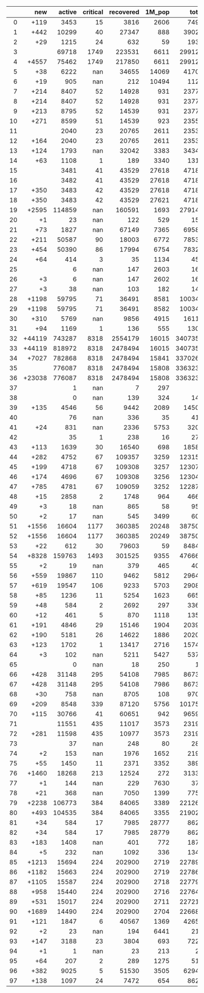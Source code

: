 |    |    new |   active |   critical |   recovered |   1M_pop |   total |
|---:|-------:|---------:|-----------:|------------:|---------:|--------:|
|  0 |   +119 |     3453 |         15 |        3816 |     2606 |    7499 |
|  1 |   +442 |    10299 |         40 |       27347 |      888 |   39025 |
|  2 |    +29 |     1215 |         24 |         632 |       59 |    1935 |
|  3 |        |    69718 |       1749 |      223531 |     6611 |  299126 |
|  4 |  +4557 |    75462 |       1749 |      217850 |     6611 |  299126 |
|  5 |    +38 |     6222 |        nan |       34655 |    14069 |   41701 |
|  6 |    +19 |      905 |        nan |         212 |    10494 |    1121 |
|  7 |   +214 |     8407 |         52 |       14928 |      931 |   23773 |
|  8 |   +214 |     8407 |         52 |       14928 |      931 |   23773 |
|  9 |   +213 |     8795 |         52 |       14539 |      931 |   23772 |
| 10 |   +271 |     8599 |         51 |       14539 |      923 |   23559 |
| 11 |        |     2040 |         23 |       20765 |     2611 |   23534 |
| 12 |   +164 |     2040 |         23 |       20765 |     2611 |   23534 |
| 13 |   +124 |     1793 |        nan |       32042 |     3383 |   34343 |
| 14 |    +63 |     1108 |          1 |         189 |     3340 |    1315 |
| 15 |        |     3481 |         41 |       43529 |    27618 |   47185 |
| 16 |        |     3482 |         41 |       43529 |    27618 |   47185 |
| 17 |   +350 |     3483 |         42 |       43529 |    27618 |   47185 |
| 18 |   +350 |     3483 |         42 |       43529 |    27621 |   47185 |
| 19 |  +2595 |   114859 |        nan |      160591 |     1693 |  279144 |
| 20 |     +1 |       23 |        nan |         122 |      529 |     152 |
| 21 |    +73 |     1827 |        nan |       67149 |     7365 |   69589 |
| 22 |   +211 |    50587 |         90 |       18003 |     6772 |   78534 |
| 23 |   +454 |    50390 |         86 |       17994 |     6754 |   78323 |
| 24 |    +64 |      414 |          3 |          35 |     1134 |     452 |
| 25 |        |        6 |        nan |         147 |     2603 |     162 |
| 26 |     +3 |        6 |        nan |         147 |     2602 |     162 |
| 27 |     +3 |       38 |        nan |         103 |      182 |     141 |
| 28 |  +1198 |    59795 |         71 |       36491 |     8581 |  100344 |
| 29 |  +1198 |    59795 |         71 |       36491 |     8582 |  100344 |
| 30 |   +310 |     5769 |        nan |        9856 |     4915 |   16111 |
| 31 |    +94 |     1169 |          1 |         136 |      555 |    1308 |
| 32 | +44119 |   743287 |       8318 |     2554179 |    16015 | 3407354 |
| 33 | +44119 |   818972 |       8318 |     2478494 |    16015 | 3407354 |
| 34 |  +7027 |   782868 |       8318 |     2478494 |    15841 | 3370262 |
| 35 |        |   776087 |       8318 |     2478494 |    15808 | 3363235 |
| 36 | +23038 |   776087 |       8318 |     2478494 |    15808 | 3363235 |
| 37 |        |        1 |        nan |           7 |      297 |       9 |
| 38 |        |        0 |        nan |         139 |      324 |     142 |
| 39 |   +135 |     4546 |         56 |        9442 |     2089 |   14500 |
| 40 |        |       76 |        nan |         336 |       35 |     413 |
| 41 |    +24 |      831 |        nan |        2336 |     5753 |    3203 |
| 42 |        |       35 |          1 |         238 |       16 |     273 |
| 43 |   +113 |     1639 |         30 |       16540 |      698 |   18582 |
| 44 |   +282 |     4752 |         67 |      109357 |     3259 |  123154 |
| 45 |   +199 |     4718 |         67 |      109308 |     3257 |  123071 |
| 46 |   +174 |     4696 |         67 |      109308 |     3256 |  123046 |
| 47 |   +785 |     4781 |         67 |      109059 |     3252 |  122872 |
| 48 |    +15 |     2858 |          2 |        1748 |      964 |    4667 |
| 49 |     +3 |       18 |        nan |         865 |       58 |     959 |
| 50 |     +2 |       17 |        nan |         545 |     3499 |     609 |
| 51 |  +1556 |    16604 |       1177 |      360385 |    20248 |  387502 |
| 52 |  +1556 |    16604 |       1177 |      360385 |    20249 |  387502 |
| 53 |    +22 |      612 |         30 |       79603 |       59 |   84849 |
| 54 |  +8328 |   159763 |       1493 |      301525 |     9355 |  476660 |
| 55 |     +2 |       19 |        nan |         379 |      465 |     405 |
| 56 |   +559 |    19867 |        110 |        9462 |     5812 |   29643 |
| 57 |   +619 |    19547 |        106 |        9233 |     5703 |   29084 |
| 58 |    +85 |     1236 |         11 |        5254 |     1623 |    6656 |
| 59 |    +48 |      584 |          2 |        2692 |      297 |    3364 |
| 60 |    +12 |      461 |          5 |         870 |     1118 |    1351 |
| 61 |   +191 |     4846 |         29 |       15146 |     1904 |   20393 |
| 62 |   +190 |     5181 |         26 |       14622 |     1886 |   20202 |
| 63 |   +123 |     1702 |          1 |       13417 |     2716 |   15740 |
| 64 |     +3 |      102 |        nan |        5211 |     5427 |    5372 |
| 65 |        |        0 |        nan |          18 |      250 |      18 |
| 66 |   +428 |    31148 |        295 |       54108 |     7985 |   86737 |
| 67 |   +428 |    31148 |        295 |       54108 |     7986 |   86737 |
| 68 |    +30 |      758 |        nan |        8705 |      108 |    9706 |
| 69 |   +209 |     8548 |        339 |       87120 |     5756 |  101751 |
| 70 |   +115 |    30766 |         41 |       60651 |      942 |   96590 |
| 71 |        |    11551 |        435 |       11017 |     3573 |   23193 |
| 72 |   +281 |    11598 |        435 |       10977 |     3573 |   23193 |
| 73 |        |       37 |        nan |         248 |       80 |     285 |
| 74 |     +2 |      153 |        nan |        1976 |     1652 |    2192 |
| 75 |    +55 |     1450 |         11 |        2371 |     3352 |    3894 |
| 76 |  +1460 |    18268 |        213 |       12524 |      272 |   31336 |
| 77 |     +1 |      144 |        nan |         229 |     7630 |     373 |
| 78 |    +21 |      368 |        nan |        7050 |     1399 |    7752 |
| 79 |  +2238 |   106773 |        384 |       84065 |     3389 |  221267 |
| 80 |   +493 |   104535 |        384 |       84065 |     3355 |  219029 |
| 81 |    +34 |      584 |         17 |        7985 |    28777 |    8622 |
| 82 |    +34 |      584 |         17 |        7985 |    28779 |    8622 |
| 83 |   +183 |     1408 |        nan |         401 |      772 |    1872 |
| 84 |     +5 |      232 |        nan |        1092 |      336 |    1341 |
| 85 |  +1213 |    15694 |        224 |      202900 |     2719 |  227899 |
| 86 |  +1182 |    15663 |        224 |      202900 |     2719 |  227868 |
| 87 |  +1105 |    15587 |        224 |      202900 |     2718 |  227791 |
| 88 |   +958 |    15440 |        224 |      202900 |     2716 |  227644 |
| 89 |   +531 |    15017 |        224 |      202900 |     2711 |  227217 |
| 90 |  +1689 |    14490 |        224 |      202900 |     2704 |  226686 |
| 91 |   +121 |     1847 |          6 |       40567 |     1369 |   42653 |
| 92 |     +2 |       23 |        nan |         194 |     6441 |     217 |
| 93 |   +147 |     3188 |         23 |        3804 |      693 |    7222 |
| 94 |     +1 |        1 |        nan |          23 |      213 |      24 |
| 95 |    +64 |      207 |          2 |         289 |     1275 |     510 |
| 96 |   +382 |     9025 |          5 |       51530 |     3505 |   62944 |
| 97 |   +138 |     1097 |         24 |        7472 |      654 |    8620 |